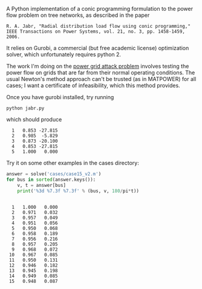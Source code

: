 A Python implementation of a conic programming formulation to the power flow
problem on tree networks, as described in the paper

```
R. A. Jabr, "Radial distribution load flow using conic programming,"
IEEE Transactions on Power Systems, vol. 21, no. 3, pp. 1458-1459, 2006.
```

It relies on Gurobi, a commercial (but free academic license) optimization
solver, which unfortunately requires python 2.

The work I'm doing on the [power grid attack problem](https://github.com/sharnett/tree-power-flow)
involves testing the power flow on grids that are far from their
normal operating conditions. The usual Newton's method approach can't be trusted
(as in MATPOWER) for all cases; I want a certificate of
infeasibility, which this method provides.

Once you have gurobi installed, try running

```
python jabr.py
```

which should produce

```
  1   0.853 -27.815
  2   0.985  -5.829
  3   0.873 -20.100
  4   0.853 -27.815
  5   1.000   0.000
```

Try it on some other examples in the cases directory:

```python
answer = solve('cases/case15_v2.m')
for bus in sorted(answer.keys()):
    v, t = answer[bus]
    print('%3d %7.3f %7.3f' % (bus, v, 180/pi*t))
```

```

  1   1.000   0.000
  2   0.971   0.032
  3   0.957   0.049
  4   0.951   0.056
  5   0.950   0.068
  6   0.958   0.189
  7   0.956   0.216
  8   0.957   0.205
  9   0.968   0.072
 10   0.967   0.085
 11   0.950   0.131
 12   0.946   0.182
 13   0.945   0.198
 14   0.949   0.085
 15   0.948   0.087
 ```
